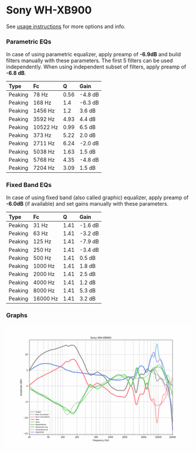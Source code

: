 # Sony WH-XB900
See [usage instructions](https://github.com/jaakkopasanen/AutoEq#usage) for more options and info.

### Parametric EQs
In case of using parametric equalizer, apply preamp of **-6.9dB** and build filters manually
with these parameters. The first 5 filters can be used independently.
When using independent subset of filters, apply preamp of **-6.8 dB**.

| Type    | Fc       |    Q | Gain    |
|:--------|:---------|:-----|:--------|
| Peaking | 78 Hz    | 0.56 | -4.8 dB |
| Peaking | 168 Hz   | 1.4  | -6.3 dB |
| Peaking | 1456 Hz  | 1.2  | 3.6 dB  |
| Peaking | 3592 Hz  | 4.93 | 4.4 dB  |
| Peaking | 10522 Hz | 0.99 | 6.5 dB  |
| Peaking | 373 Hz   | 5.22 | 2.0 dB  |
| Peaking | 2711 Hz  | 6.24 | -2.0 dB |
| Peaking | 5038 Hz  | 1.63 | 1.5 dB  |
| Peaking | 5768 Hz  | 4.35 | -4.8 dB |
| Peaking | 7204 Hz  | 3.09 | 1.5 dB  |

### Fixed Band EQs
In case of using fixed band (also called graphic) equalizer, apply preamp of **-6.0dB**
(if available) and set gains manually with these parameters.

| Type    | Fc       |    Q | Gain    |
|:--------|:---------|:-----|:--------|
| Peaking | 31 Hz    | 1.41 | -1.6 dB |
| Peaking | 63 Hz    | 1.41 | -3.2 dB |
| Peaking | 125 Hz   | 1.41 | -7.9 dB |
| Peaking | 250 Hz   | 1.41 | -3.4 dB |
| Peaking | 500 Hz   | 1.41 | 0.5 dB  |
| Peaking | 1000 Hz  | 1.41 | 1.8 dB  |
| Peaking | 2000 Hz  | 1.41 | 2.5 dB  |
| Peaking | 4000 Hz  | 1.41 | 1.2 dB  |
| Peaking | 8000 Hz  | 1.41 | 5.3 dB  |
| Peaking | 16000 Hz | 1.41 | 3.2 dB  |

### Graphs
![](./Sony%20WH-XB900.png)